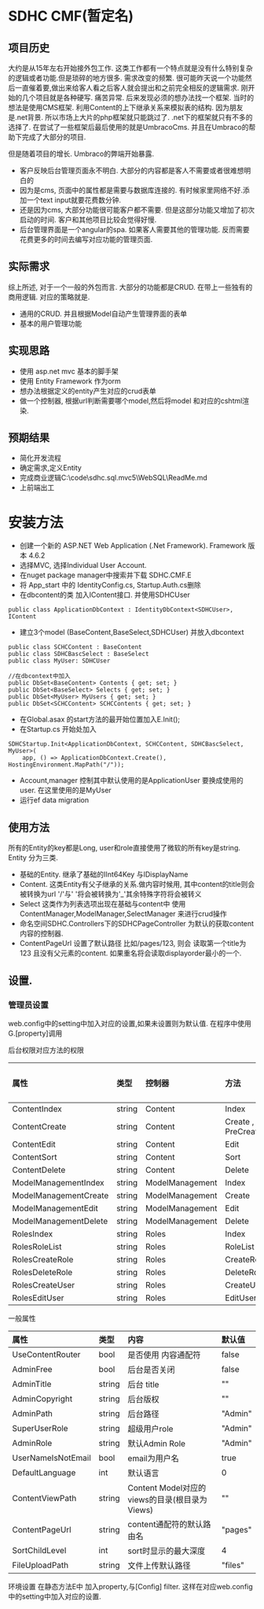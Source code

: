 # SDHC CMF(暂定名)
## 项目历史
大约是从15年左右开始接外包工作. 这类工作都有一个特点就是没有什么特别复杂的逻辑或者功能.但是琐碎的地方很多. 需求改变的频繁. 很可能昨天说一个功能然后一直催着要,做出来给客人看之后客人就会提出和之前完全相反的逻辑需求. 刚开始的几个项目就是各种硬写. 痛苦异常. 后来发现必须的想办法找一个框架. 当时的想法是使用CMS框架. 利用Content的上下继承关系来模拟表的结构. 因为朋友是.net背景. 所以市场上大片的php框架就只能跳过了. .net下的框架就只有不多的选择了. 在尝试了一些框架后最后使用的就是UmbracoCms. 并且在Umbraco的帮助下完成了大部分的项目.  

但是随着项目的增长. Umbraco的弊端开始暴露. <br/>
* 客户反映后台管理页面永不明白. 大部分的内容都是客人不需要或者很难想明白的
* 因为是cms, 页面中的属性都是需要与数据库连接的. 有时候家里网络不好.添加一个text input就要花费数分钟. 
* 还是因为cms, 大部分功能很可能客户都不需要. 但是这部分功能又增加了初次启动的时间. 客户和其他项目比较会觉得好慢.
* 后台管理界面是一个angular的spa. 如果客人需要其他的管理功能. 反而需要花费更多的时间去编写对应功能的管理页面.

## 实际需求
综上所述, 对于一个一般的外包而言. 大部分的功能都是CRUD. 在带上一些独有的商用逻辑. 对应的策略就是.
* 通用的CRUD. 并且根据Model自动产生管理界面的表单
* 基本的用户管理功能

## 实现思路
* 使用 asp.net mvc 基本的脚手架
* 使用 Entity Framework 作为orm
* 想办法根据定义的entity产生对应的crud表单
* 做一个控制器, 根据url判断需要哪个model,然后将model 和对应的cshtml渲染.

## 预期结果
* 简化开发流程
* 确定需求,定义Entity
* 完成商业逻辑C:\code\sdhc.sql.mvc5\WebSQL\ReadMe.md
* 上前端出工

# 安装方法
* 创建一个新的 ASP.NET Web Application (.Net Framework). Framework 版本 4.6.2
* 选择MVC, 选择Individual User Account.
* 在nuget package manager中搜索并下载 SDHC.CMF.E
* 将 App_start 中的 IdentityConfig.cs, Startup.Auth.cs删除
* 在dbcontent的类 加入IContent接口. 并使用SDHCUser
```
public class ApplicationDbContext : IdentityDbContext<SDHCUser>, IContent
```
* 建立3个model (BaseContent,BaseSelect,SDHCUser) 并放入dbcontext
```
public class SCHCContent : BaseContent
public class SDHCBascSelect : BaseSelect
public class MyUser: SDHCUser

//在dbcontext中加入
public DbSet<BaseContent> Contents { get; set; }
public DbSet<BaseSelect> Selects { get; set; }
public DbSet<MyUser> MyUsers { get; set; }
public DbSet<SCHCContent> SCHCContents { get; set; }

```
* 在Global.asax 的start方法的最开始位置加入E.Init();
* 在Startup.cs 开始处加入
```
SDHCStartup.Init<ApplicationDbContext, SCHCContent, SDHCBascSelect, MyUser>(
    app, () => ApplicationDbContext.Create(), HostingEnvironment.MapPath("/"));
```
* Account,manager 控制其中默认使用的是ApplicationUser 要换成使用的user. 在这里使用的是MyUser
* 运行ef data migration
## 使用方法

所有的Entity的key都是Long, user和role直接使用了微软的所有key是string. <br>
Entity 分为三类. 
* 基础的Entity. 继承了基础的IInt64Key 与IDisplayName
* Content. 这类Entity有父子继承的关系.做内容时候用, 其中content的title则会被转换为url '/'与' '将会被转换为'_'其余特殊字符将会被转义
* Select 这类作为列表选项出现在基础与content中
使用 ContentManager,ModelManager,SelectManager 来进行crud操作
* 命名空间SDHC.Controllers下的SDHCPageController 为默认的获取content内容的控制器.
* ContentPageUrl 设置了默认路径 比如/pages/123, 则会 读取第一个title为123 且没有父元素的content. 如果重名将会读取displayorder最小的一个.


## 设置.
### 管理员设置
web.config中的setting中加入对应的设置,如果未设置则为默认值. 在程序中使用G.[property]调用

后台权限对应方法的权限


| 属性                  | 类型       |控制器         |方法  |默认值|
| :-------------         |:----     | :---          | :-----| :----| 
| ContentIndex          | string    |Content        |Index |""    |
| ContentCreate         | string    |Content        |Create , PreCreate|""|
| ContentEdit           | string    |Content        |Edit |""|
| ContentSort           | string    |Content        |Sort |""|
| ContentDelete         | string    |Content        |Delete |""|
| ModelManagementIndex  | string    |ModelManagement|Index |""|
| ModelManagementCreate | string    |ModelManagement|Create |""|
| ModelManagementEdit   | string    |ModelManagement|Edit |""|
| ModelManagementDelete | string    |ModelManagement|Delete |""|
| RolesIndex            | string    |Roles          |Index |""|
| RolesRoleList         | string    |Roles          |RoleList |""|
| RolesCreateRole       | string    |Roles          |CreateRole |""|
| RolesDeleteRole       | string    |Roles          |DeleteRole |""|
| RolesCreateUser       | string    |Roles          |CreateUser |""|
| RolesEditUser         | string    |Roles          |EditUser|""|

一般属性

| 属性                  | 类型       |内容         |默认值|
| :-------------         |:----     | :-------| :----| 
|UseContentRouter | bool| 是否使用 内容通配符 | false|
|AdminFree | bool |后台是否关闭 | false|
|AdminTitle | string |后台 title |""|
|AdminCopyright | string |后台版权 |""|
|AdminPath | string| 后台路径 | "Admin"|
|SuperUserRole | string| 超级用户role | "Admin"|
|AdminRole | string| 默认Admin Role | "Admin"|
|UserNameIsNotEmail | bool |email为用户名 | true|
|DefaultLanguage | int| 默认语言 | 0
|ContentViewPath | string |Content Model对应的views的目录(根目录为Views) | ""|
|ContentPageUrl | string |content通配符的默认路由名 | "pages"|
|SortChildLevel | int |sort时显示的最大深度 | 4|
|FileUploadPath | string |文件上传默认路径 | "files"|

环境设置
在静态方法E中 加入property,与[Config] filter. 这样在对应web.config中的setting中加入对应的设置.